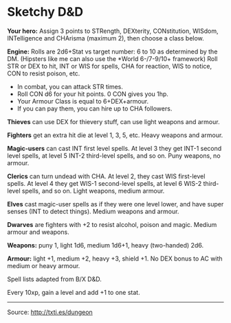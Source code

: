 # Sketchy D&D

**Your hero:** Assign 3 points to STRength, DEXterity, CONstitution, WISdom, INTelligence and CHArisma (maximum 2), then choose a class below.

**Engine:** Rolls are 2d6+Stat vs target number: 6 to 10 as determined by the DM. (Hipsters like me can also use the \*World 6-/7-9/10+ framework) Roll STR or DEX to hit, INT or WIS for spells, CHA for reaction, WIS to notice, CON to resist poison, etc.

* In combat, you can attack STR times.
* Roll CON d6 for your hit points. 0 CON gives you 1hp.
* Your Armour Class is equal to 6+DEX+armour.
* If you can pay them, you can hire up to CHA followers.

**Thieves** can use DEX for thievery stuff, can use light weapons and armour.

**Fighters** get an extra hit die at level 1, 3, 5, etc. Heavy weapons and armour.

**Magic-users** can cast INT first level spells. At level 3 they get INT-1 second level spells, at level 5 INT-2 third-level spells, and so on. Puny weapons, no armour.

**Clerics** can turn undead with CHA. At level 2, they cast WIS first-level spells. At level 4 they get WIS-1 second-level spells, at level 6 WIS-2 third-level spells, and so on. Light weapons, medium armour.

**Elves** cast magic-user spells as if they were one level lower, and have super senses (INT to detect things). Medium weapons and armour.

**Dwarves** are fighters with +2 to resist alcohol, poison and magic. Medium armour and weapons.

**Weapons:** puny 1, light 1d6, medium 1d6+1, heavy (two-handed) 2d6.

**Armour:** light +1, medium +2, heavy +3, shield +1. No DEX bonus to AC with medium or heavy armour.

Spell lists adapted from B/X D&D.

Every 10xp, gain a level and add +1 to one stat.

----

Source: http://txti.es/dungeon
